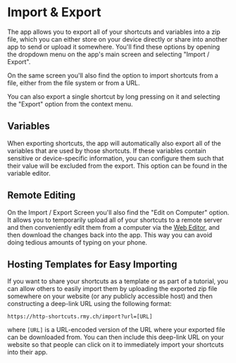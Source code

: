 # Import & Export

The app allows you to export all of your shortcuts and variables into a zip file, which you can either store on your device directly or share into another app to send or upload it somewhere. You'll find these options by opening the dropdown menu on the app's main screen and selecting "Import / Export".

On the same screen you'll also find the option to import shortcuts from a file, either from the file system or from a URL.

You can also export a single shortcut by long pressing on it and selecting the "Export" option from the context menu.

## Variables

When exporting shortcuts, the app will automatically also export all of the variables that are used by those shortcuts. If these variables contain sensitive or device-specific information, you can configure them such that their value will be excluded from the export. This option can be found in the variable editor.

<a name="remote-edit"></a>
## Remote Editing

On the Import / Export Screen you'll also find the "Edit on Computer" option. It allows you to temporarily upload all of your shortcuts to a remote server and then conveniently edit them from a computer via the [Web Editor](https://http-shortcuts.rmy.ch/editor), and then download the changes back into the app. This way you can avoid doing tedious amounts of typing on your phone.

<a name="import-deep-linking"></a>
## Hosting Templates for Easy Importing
If you want to share your shortcuts as a template or as part of a tutorial, you can allow others to easily import them by uploading the exported zip file somewhere on your website (or any publicly accessible host) and then constructing a deep-link URL using the following format:

```
https://http-shortcuts.rmy.ch/import?url=[URL]
```

where `[URL]` is a URL-encoded version of the URL where your exported file can be downloaded from. You can then include this deep-link URL on your website so that people can click on it to immediately import your shortcuts into their app.
